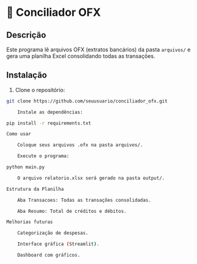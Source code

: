 # 🏦 Conciliador OFX

## Descrição
Este programa lê arquivos OFX (extratos bancários) da pasta `arquivos/` e gera uma planilha Excel consolidando todas as transações.

## Instalação
1. Clone o repositório:
```bash
git clone https://github.com/seuusuario/conciliador_ofx.git

    Instale as dependências:

pip install -r requirements.txt

Como usar

    Coloque seus arquivos .ofx na pasta arquivos/.

    Execute o programa:

python main.py

    O arquivo relatorio.xlsx será gerado na pasta output/.

Estrutura da Planilha

    Aba Transacoes: Todas as transações consolidadas.

    Aba Resumo: Total de créditos e débitos.

Melhorias futuras

    Categorização de despesas.

    Interface gráfica (Streamlit).

    Dashboard com gráficos.